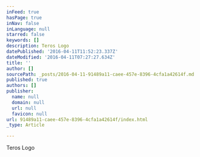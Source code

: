 ```yaml
---
inFeed: true
hasPage: true
inNav: false
inLanguage: null
starred: false
keywords: []
description: Teros Logo
datePublished: '2016-04-11T11:52:23.337Z'
dateModified: '2016-04-11T07:27:27.634Z'
title: ''
author: []
sourcePath: _posts/2016-04-11-91489a11-caee-457e-8396-4cfa1a42614f.md
published: true
authors: []
publisher:
  name: null
  domain: null
  url: null
  favicon: null
url: 91489a11-caee-457e-8396-4cfa1a42614f/index.html
_type: Article

---
```

Teros Logo